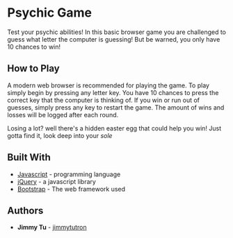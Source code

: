 # Psychic Game

Test your psychic abilities! In this basic browser game you are challenged to guess what letter the computer is guessing! But be warned, you only have 10 chances to win!

## How to Play

A modern web browser is recommended for playing the game. To play simply begin by pressing any letter key. You have 10 chances to press the correct key that the computer is thinking of. If you win or run out of guesses, simply press any key to restart the game. The amount of wins and losses will be logged after each round.

Losing a lot? well there's a hidden easter egg that could help you win! 
Just gotta find it, look deep into your _sole_


## Built With
* [Javascript](https://www.javascript.com/) - programming language
* [jQuery](https://jquery.com/) - a javascript library
* [Bootstrap](https://getbootstrap.com/) - The web framework used

## Authors

* **Jimmy Tu** - [jimmytutron](https://github.com/jimmytutron)



